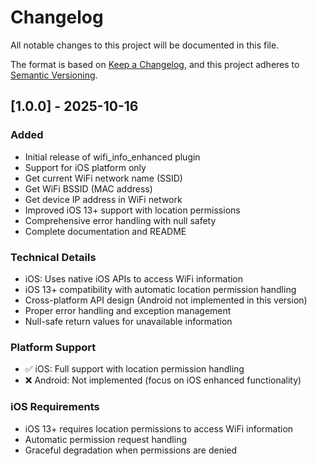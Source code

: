 # Changelog

All notable changes to this project will be documented in this file.

The format is based on [Keep a Changelog](https://keepachangelog.com/en/1.0.0/),
and this project adheres to [Semantic Versioning](https://semver.org/spec/v2.0.0.html).

## [1.0.0] - 2025-10-16

### Added
- Initial release of wifi_info_enhanced plugin
- Support for iOS platform only
- Get current WiFi network name (SSID)
- Get WiFi BSSID (MAC address)
- Get device IP address in WiFi network
- Improved iOS 13+ support with location permissions
- Comprehensive error handling with null safety
- Complete documentation and README

### Technical Details
- iOS: Uses native iOS APIs to access WiFi information
- iOS 13+ compatibility with automatic location permission handling
- Cross-platform API design (Android not implemented in this version)
- Proper error handling and exception management
- Null-safe return values for unavailable information

### Platform Support
- ✅ iOS: Full support with location permission handling
- ❌ Android: Not implemented (focus on iOS enhanced functionality)

### iOS Requirements
- iOS 13+ requires location permissions to access WiFi information
- Automatic permission request handling
- Graceful degradation when permissions are denied
